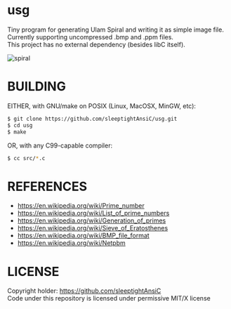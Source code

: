 # usg
Tiny program for generating Ulam Spiral and writing it as simple image file. \
Currently supporting uncompressed .bmp and .ppm files. \
This project has no external dependency (besides libC itself).

![spiral](https://github.com/user-attachments/assets/5c51f550-e331-4d55-a561-6ba73e688214)


# BUILDING
EITHER, with GNU/make on POSIX (Linux, MacOSX, MinGW, etc):
```sh
$ git clone https://github.com/sleeptightAnsiC/usg.git
$ cd usg
$ make
```
OR, with any C99-capable compiler:
```sh
$ cc src/*.c
```

# REFERENCES
- https://en.wikipedia.org/wiki/Prime_number
- https://en.wikipedia.org/wiki/List_of_prime_numbers
- https://en.wikipedia.org/wiki/Generation_of_primes
- https://en.wikipedia.org/wiki/Sieve_of_Eratosthenes
- https://en.wikipedia.org/wiki/BMP_file_format
- https://en.wikipedia.org/wiki/Netpbm

# LICENSE
Copyright holder: https://github.com/sleeptightAnsiC \
Code under this repository is licensed under permissive MIT/X license
